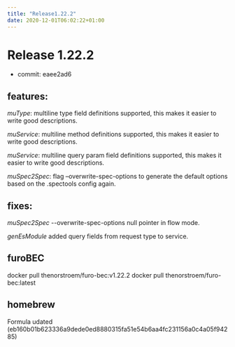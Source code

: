 ```yaml
---
title: "Release1.22.2"
date: 2020-12-01T06:02:22+01:00
---
```


# Release 1.22.2
- commit: eaee2ad6

## features:
*muType*: multiline type field definitions supported, this makes it easier to write good descriptions.

*muService*: multiline method definitions supported, this makes it easier to write good descriptions.    

*muService*: multiline query param field definitions supported, this makes it easier to write good descriptions.    

*muSpec2Spec*: flag –overwrite-spec-options to generate the default options based on the .spectools config again.

## fixes: 
*muSpec2Spec* --overwrite-spec-options null pointer in flow mode.

*genEsModule* added query fields from request type to service.

## furoBEC
docker pull thenorstroem/furo-bec:v1.22.2
docker pull thenorstroem/furo-bec:latest

## homebrew
Formula udated (eb160b01b623336a9dede0ed8880315fa51e54b6aa4fc231156a0c4a05f94285)